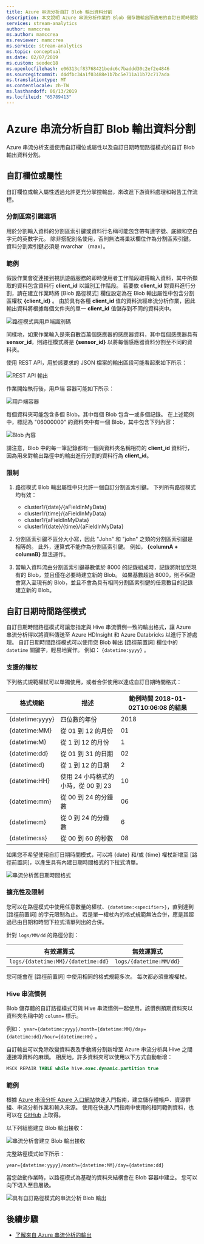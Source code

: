 ```yaml
---
title: Azure 串流分析自訂 Blob 輸出資料分割
description: 本文說明 Azure 串流分析作業的 Blob 儲存體輸出所適用的自訂日期時間路徑模式與自訂欄位或屬性功能。
services: stream-analytics
author: mamccrea
ms.author: mamccrea
ms.reviewer: mamccrea
ms.service: stream-analytics
ms.topic: conceptual
ms.date: 02/07/2019
ms.custom: seodec18
ms.openlocfilehash: e06313cf83768421bedc6c7baddd30c2ef2e4846
ms.sourcegitcommit: d4dfbc34a1f03488e1b7bc5e711a11b72c717ada
ms.translationtype: MT
ms.contentlocale: zh-TW
ms.lasthandoff: 06/13/2019
ms.locfileid: "65789413"
---
```

# <a name="azure-stream-analytics-custom-blob-output-partitioning"></a>Azure 串流分析自訂 Blob 輸出資料分割

Azure 串流分析支援使用自訂欄位或屬性以及自訂日期時間路徑模式的自訂 Blob 輸出資料分割。 

## <a name="custom-field-or-attributes"></a>自訂欄位或屬性

自訂欄位或輸入屬性透過允許更充分掌控輸出，來改進下游資料處理和報告工作流程。

### <a name="partition-key-options"></a>分割區索引鍵選項

用於分割輸入資料的分割區索引鍵或資料行名稱可能包含帶有連字號、底線和空白字元的英數字元。 除非搭配別名使用，否則無法將巢狀欄位作為分割區索引鍵。 資料分割索引鍵必須是 nvarchar （max）。

### <a name="example"></a>範例

假設作業會從連接到視訊遊戲服務的即時使用者工作階段取得輸入資料，其中所擷取的資料包含資料行 **client_id** 以識別工作階段。 若要依 **client_id** 對資料進行分割，請在建立作業時將 [Blob 路徑模式] 欄位設定為在 Blob 輸出屬性中包含分割區權杖 **{client_id}** 。 由於具有各種 **client_id** 值的資料流經串流分析作業，因此輸出資料將根據每個文件夾的單一 **client_id** 值儲存到不同的資料夾中。

![路徑模式與用戶端識別碼](./media/stream-analytics-custom-path-patterns-blob-storage-output/stream-analytics-path-pattern-client-id.png)

同樣地，如果作業輸入是來自數百萬個感應器的感應器資料，其中每個感應器具有 **sensor_id**，則路徑模式將是 **{sensor_id}** 以將每個感應器資料分割至不同的資料夾。  


使用 REST API，用於該要求的 JSON 檔案的輸出區段可能看起來如下所示：  

![REST API 輸出](./media/stream-analytics-custom-path-patterns-blob-storage-output/stream-analytics-rest-output.png)

作業開始執行後，用戶端  容器可能如下所示：  

![用戶端容器](./media/stream-analytics-custom-path-patterns-blob-storage-output/stream-analytics-clients-container.png)

每個資料夾可能包含多個 Blob，其中每個 Blob 包含一或多個記錄。 在上述範例中，標記為 "06000000" 的資料夾中有一個 Blob，其中包含下列內容：

![Blob 內容](./media/stream-analytics-custom-path-patterns-blob-storage-output/stream-analytics-blob-contents.png)

請注意，Blob 中的每一筆記錄都有一個與資料夾名稱相符的 **client_id** 資料行，因為用來對輸出路徑中的輸出進行分割的資料行為 **client_id**。

### <a name="limitations"></a>限制

1. 路徑模式 Blob 輸出屬性中只允許一個自訂分割區索引鍵。 下列所有路徑模式均有效：

   * cluster1/{date}/{aFieldInMyData}  
   * cluster1/{time}/{aFieldInMyData}  
   * cluster1/{aFieldInMyData}  
   * cluster1/{date}/{time}/{aFieldInMyData} 
   
2. 分割區索引鍵不區分大小寫，因此 "John" 和 "john" 之類的分割區索引鍵是相等的。 此外，運算式不能作為分割區索引鍵。 例如， **{columnA + columnB}** 無法運作。  

3. 當輸入資料流由分割區索引鍵基數低於 8000 的記錄組成時，記錄將附加至現有的 Blob，並且僅在必要時建立新的 Blob。 如果基數超過 8000，則不保證會寫入至現有的 Blob，並且不會為具有相同分割區索引鍵的任意數目的記錄建立新的 Blob。

## <a name="custom-datetime-path-patterns"></a>自訂日期時間路徑模式

自訂日期時間路徑模式可讓您指定與 Hive 串流慣例一致的輸出格式，讓 Azure 串流分析得以將資料傳送至 Azure HDInsight 和 Azure Databricks 以進行下游處理。 自訂日期時間路徑模式可以使用您 Blob 輸出 [路徑前置詞] 欄位中的 `datetime` 關鍵字，輕易地實作。 例如： `{datetime:yyyy}` 。

### <a name="supported-tokens"></a>支援的權杖

下列格式規範權杖可以單獨使用，或者合併使用以達成自訂日期時間格式：

|格式規範   |描述   |範例時間 2018-01-02T10:06:08 的結果|
|----------|-----------|------------|
|{datetime:yyyy}|四位數的年份|2018|
|{datetime:MM}|從 01 到 12 的月份|01|
|{datetime:M}|從 1 到 12 的月份|1|
|{datetime:dd}|從 01 到 31 的日期|02|
|{datetime:d}|從 1 到 12 的日期|2|
|{datetime:HH}|使用 24 小時格式的小時，從 00 到 23|10|
|{datetime:mm}|從 00 到 24 的分鐘數|06|
|{datetime:m}|從 0 到 24 的分鐘數|6|
|{datetime:ss}|從 00 到 60 的秒數|08|

如果您不希望使用自訂日期時間模式，可以將 {date} 和/或 {time} 權杖新增至 [路徑前置詞]，以產生具有內建日期時間格式的下拉式清單。

![串流分析舊日期時間格式](./media/stream-analytics-custom-path-patterns-blob-storage-output/stream-analytics-old-date-time-formats.png)

### <a name="extensibility-and-restrictions"></a>擴充性及限制

您可以在路徑模式中使用任意數量的權杖、`{datetime:<specifier>}`，直到達到 [路徑前置詞] 的字元限制為止。 若是單一權杖內的格式規範無法合併，應是其超過已由日期和時間下拉式清單列出的合併。 

針對 `logs/MM/dd` 的路徑分割：

|有效運算式   |無效運算式   |
|----------|-----------|
|`logs/{datetime:MM}/{datetime:dd}`|`logs/{datetime:MM/dd}`|

您可能會在 [路徑前置詞] 中使用相同的格式規範多次。 每次都必須重複權杖。

### <a name="hive-streaming-conventions"></a>Hive 串流慣例

Blob 儲存體的自訂路徑模式可與 Hive 串流慣例一起使用，該慣例預期資料夾以資料夾名稱中的 `column=` 標示。

例如： `year={datetime:yyyy}/month={datetime:MM}/day={datetime:dd}/hour={datetime:HH}` 。

自訂輸出可以免除改變資料表及手動將分割新增至 Azure 串流分析與 Hive 之間連接埠資料的麻煩。 相反地，許多資料夾可以使用以下方式自動新增：

```SQL
MSCK REPAIR TABLE while hive.exec.dynamic.partition true
```

### <a name="example"></a>範例

根據 [Azure 串流分析 Azure 入口網站](stream-analytics-quick-create-portal.md)快速入門指南，建立儲存體帳戶、資源群組、串流分析作業和輸入來源。 使用在快速入門指南中使用的相同範例資料，也可以在 [GitHub](https://raw.githubusercontent.com/Azure/azure-stream-analytics/master/Samples/GettingStarted/HelloWorldASA-InputStream.json) 上取得。

以下列組態建立 Blob 輸出接收：

![串流分析會建立 Blob 輸出接收](./media/stream-analytics-custom-path-patterns-blob-storage-output/stream-analytics-create-output-sink.png)

完整路徑模式如下所示：


`year={datetime:yyyy}/month={datetime:MM}/day={datetime:dd}`


當您啟動作業時，以路徑模式為基礎的資料夾結構會在 Blob 容器中建立。 您可以向下切入至日層級。

![具有自訂路徑模式的串流分析 Blob 輸出](./media/stream-analytics-custom-path-patterns-blob-storage-output/stream-analytics-blob-output-folder-structure.png)

## <a name="next-steps"></a>後續步驟

* [了解來自 Azure 串流分析的輸出](stream-analytics-define-outputs.md)
